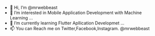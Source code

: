 - 👋 Hi, I’m @mrwebbeast
- 👀 I’m interested in Mobile Application Development with Machine Learning ...
- 🌱 I’m currently learning Flutter Apllication Developmet ...
- 📫 You can Reach me on Twitter,Facebook,Instagram.  @mrwebbeast

<!---
mrwebbeast/mrwebbeast is a ✨ special ✨ repository because its `README.md` (this file) appears on your GitHub profile.
You can click the Preview link to take a look at your changes.
--->
